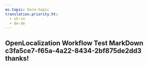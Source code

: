 ```yaml
---
ms.topic: hero-topic
translation.priority.ht: 
  - zh-cn
  - de-de
---
```

## OpenLocalization Workflow Test MarkDown c3fa5ce7-f65a-4a22-8434-2bf875de2dd3 thanks!
<!--HONumber=Mar16_HO4-->
